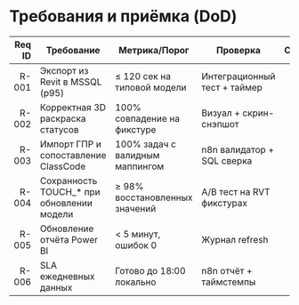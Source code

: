 # Требования и приёмка (DoD)

| Req ID | Требование                                         | Метрика/Порог                      | Проверка                         | Статус |
|------:|------------------------------------------------------|------------------------------------|----------------------------------|:-----:|
| R-001 | Экспорт из Revit в MSSQL (p95)                      | ≤ 120 сек на типовой модели        | Интеграционный тест + таймер     | ☐ |
| R-002 | Корректная 3D раскраска статусов                    | 100% совпадение на фикстуре        | Визуал + скрин-снэпшот           | ☐ |
| R-003 | Импорт ГПР и сопоставление ClassCode                | 100% задач с валидным маппингом    | n8n валидатор + SQL сверка       | ☐ |
| R-004 | Сохранность TOUCH_* при обновлении модели           | ≥ 98% восстановленных значений     | A/B тест на RVT фикстурах        | ☐ |
| R-005 | Обновление отчёта Power BI                          | < 5 минут, ошибок 0                | Журнал refresh                   | ☐ |
| R-006 | SLA ежедневных данных                               | Готово до 18:00 локально           | n8n отчёт + таймстемпы           | ☐ |
